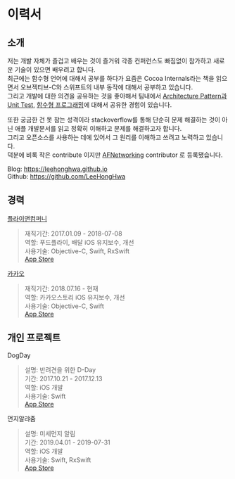 # 이력서

## 소개
저는 개발 자체가 즐겁고 배우는 것이 즐거워 각종 컨퍼런스도 빠짐없이 참가하고 새로운 기술이 있으면 배우려고 합니다.<br>
최근에는 함수형 언어에 대해서 공부를 하다가 요즘은 Cocoa Internals라는 책을 읽으면서 오브젝티브-C와 스위프트의 내부 동작에 대해서 공부하고 있습니다. <br>
그리고 개발에 대한 의견을 공유하는 것을 좋아해서 팀내에서 [Architecture Pattern과 Unit Test], [함수형 프로그래밍]에 대해서 공유한 경험이 있습니다.<br>

또한 궁금한 건 못 참는 성격이라 stackoverflow를 통해 단순히 문제 해결하는 것이 아닌 애플 개발문서를 읽고 정확히 이해하고 문제를 해결하고자 합니다.<br>
그리고 오픈소스를 사용하는 데에 있어서 그 원리를 이해하고 쓰려고 노력하고 있습니다.<br>
덕분에 비록 작은 contribute 이지만 [AFNetworking] contributor 로 등록됐습니다.

Blog: https://leehonghwa.github.io<br>
Github: https://github.com/LeeHongHwa

## 경력
[플라이앤컴퍼니](https://www.foodfly.co.kr)<br>
>재직기간: 2017.01.09 - 2018-07-08<br>
>역할: 푸드플라이, 배달 iOS 유지보수, 개선<br>
>사용기술: Objective-C, Swift, RxSwift<br>
>[App Store](https://apps.apple.com/kr/app/%ED%91%B8%EB%93%9C%ED%94%8C%EB%9D%BC%EC%9D%B4/id824246101)


[카카오](https://www.kakaocorp.com)<br>
>재직기간: 2018.07.16 - 현재<br>
>역할: 카카오스토리 iOS 유지보수, 개선<br>
>사용기술: Objective-C, Swift<br>
>[App Store](https://apps.apple.com/kr/app/%EC%B9%B4%EC%B9%B4%EC%98%A4%EC%8A%A4%ED%86%A0%EB%A6%AC/id486244601)

## 개인 프로젝트
DogDay<br>
>설명: 반려견을 위한 D-Day<br>
>기간: 2017.10.21 - 2017.12.13<br>
>역할: iOS 개발<br>
>사용기술: Swift<br>
>[App Store](https://apps.apple.com/kr/app/dogday/id1323721037)

먼지알랴줌<br>
>설명: 미세먼지 알림<br>
>기간: 2019.04.01 - 2019-07-31<br>
>역할: iOS 개발<br>
>사용기술: Swift, RxSwift<br>
>[App Store](https://apps.apple.com/kr/app/%EB%A8%BC%EC%A7%80%EC%95%8C%EB%9E%B4%EC%A4%8C/id1470952112)


[Architecture Pattern과 Unit Test]: <https://github.com/LeeHongHwa/Architecture-Sample>
[함수형 프로그래밍]: <https://leehonghwa.github.io/blog/FunctionalProgramming>
[AFNetworking]: <https://github.com/AFNetworking/AFNetworking>
